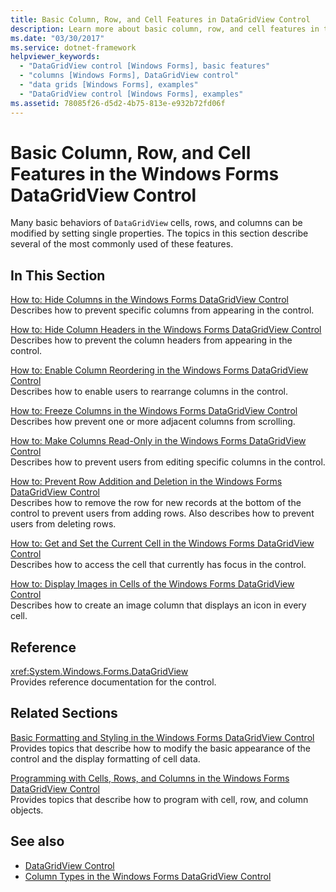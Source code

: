 ```yaml
---
title: Basic Column, Row, and Cell Features in DataGridView Control
description: Learn more about basic column, row, and cell features in the Windows Forms DataGridView Control.    
ms.date: "03/30/2017"
ms.service: dotnet-framework
helpviewer_keywords: 
  - "DataGridView control [Windows Forms], basic features"
  - "columns [Windows Forms], DataGridView control"
  - "data grids [Windows Forms], examples"
  - "DataGridView control [Windows Forms], examples"
ms.assetid: 78085f26-d5d2-4b75-813e-e932b72fd06f
---
```

# Basic Column, Row, and Cell Features in the Windows Forms DataGridView Control

Many basic behaviors of `DataGridView` cells, rows, and columns can be modified by setting single properties. The topics in this section describe several of the most commonly used of these features.  
  
## In This Section  

[How to: Hide Columns in the Windows Forms DataGridView Control](how-to-hide-columns-in-the-windows-forms-datagridview-control.md)  
Describes how to prevent specific columns from appearing in the control.  
  
[How to: Hide Column Headers in the Windows Forms DataGridView Control](how-to-hide-column-headers-in-the-windows-forms-datagridview-control.md)  
Describes how to prevent the column headers from appearing in the control.  
  
[How to: Enable Column Reordering in the Windows Forms DataGridView Control](how-to-enable-column-reordering-in-the-windows-forms-datagridview-control.md)  
Describes how to enable users to rearrange columns in the control.  
  
[How to: Freeze Columns in the Windows Forms DataGridView Control](how-to-freeze-columns-in-the-windows-forms-datagridview-control.md)  
Describes how prevent one or more adjacent columns from scrolling.  
  
[How to: Make Columns Read-Only in the Windows Forms DataGridView Control](how-to-make-columns-read-only-in-the-windows-forms-datagridview-control.md)  
Describes how to prevent users from editing specific columns in the control.  
  
[How to: Prevent Row Addition and Deletion in the Windows Forms DataGridView Control](prevent-row-addition-and-deletion-datagridview.md)  
Describes how to remove the row for new records at the bottom of the control to prevent users from adding rows. Also describes how to prevent users from deleting rows.  
  
[How to: Get and Set the Current Cell in the Windows Forms DataGridView Control](get-and-set-the-current-cell-wf-datagridview-control.md)  
Describes how to access the cell that currently has focus in the control.  
  
[How to: Display Images in Cells of the Windows Forms DataGridView Control](how-to-display-images-in-cells-of-the-windows-forms-datagridview-control.md)  
Describes how to create an image column that displays an icon in every cell.  
  
## Reference  

<xref:System.Windows.Forms.DataGridView>  
Provides reference documentation for the control.  
  
## Related Sections  

[Basic Formatting and Styling in the Windows Forms DataGridView Control](basic-formatting-and-styling-in-the-windows-forms-datagridview-control.md)  
Provides topics that describe how to modify the basic appearance of the control and the display formatting of cell data.  
  
[Programming with Cells, Rows, and Columns in the Windows Forms DataGridView Control](programming-with-cells-rows-and-columns-in-the-datagrid.md)  
Provides topics that describe how to program with cell, row, and column objects.  
  
## See also

- [DataGridView Control](datagridview-control-windows-forms.md)
- [Column Types in the Windows Forms DataGridView Control](column-types-in-the-windows-forms-datagridview-control.md)
